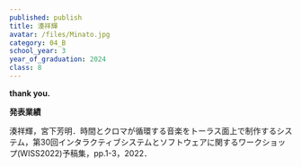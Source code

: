 ```yaml
---
published: publish
title: 湊祥輝
avatar: /files/Minato.jpg
category: 04_B
school_year: 3
year_of_graduation: 2024
class: 8
---
```

**t﻿hank you.**

**発表業績**

湊祥輝，宮下芳明．時間とクロマが循環する音楽をトーラス面上で制作するシステム，第30回インタラクティブシステムとソフトウェアに関するワークショップ(WISS2022)予稿集，pp.1-3，2022．